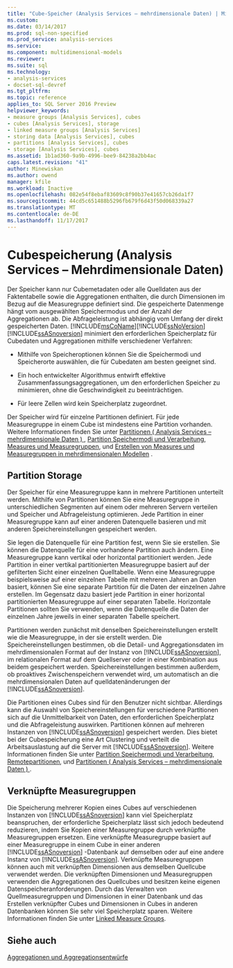 ```yaml
---
title: "Cube-Speicher (Analysis Services – mehrdimensionale Daten) | Microsoft Docs"
ms.custom: 
ms.date: 03/14/2017
ms.prod: sql-non-specified
ms.prod_service: analysis-services
ms.service: 
ms.component: multidimensional-models
ms.reviewer: 
ms.suite: sql
ms.technology:
- analysis-services
- docset-sql-devref
ms.tgt_pltfrm: 
ms.topic: reference
applies_to: SQL Server 2016 Preview
helpviewer_keywords:
- measure groups [Analysis Services], cubes
- cubes [Analysis Services], storage
- linked measure groups [Analysis Services]
- storing data [Analysis Services], cubes
- partitions [Analysis Services], cubes
- storage [Analysis Services], cubes
ms.assetid: 1b1ad360-9a9b-4996-bee9-84238a2bb4ac
caps.latest.revision: "41"
author: Minewiskan
ms.author: owend
manager: kfile
ms.workload: Inactive
ms.openlocfilehash: 082e54f8ebaf83609c8f90b37e41657cb26da1f7
ms.sourcegitcommit: 44cd5c651488b5296fb679f6d43f50d068339a27
ms.translationtype: MT
ms.contentlocale: de-DE
ms.lasthandoff: 11/17/2017
---
```

# <a name="cube-storage-analysis-services---multidimensional-data"></a>Cubespeicherung (Analysis Services – Mehrdimensionale Daten)
  Der Speicher kann nur Cubemetadaten oder alle Quelldaten aus der Faktentabelle sowie die Aggregationen enthalten, die durch Dimensionen im Bezug auf die Measuregruppe definiert sind. Die gespeicherte Datenmenge hängt vom ausgewählten Speichermodus und der Anzahl der Aggregationen ab. Die Abfrageleistung ist abhängig vom Umfang der direkt gespeicherten Daten. [!INCLUDE[msCoName](../../includes/msconame-md.md)][!INCLUDE[ssNoVersion](../../includes/ssnoversion-md.md)] [!INCLUDE[ssASnoversion](../../includes/ssasnoversion-md.md)] minimiert den erforderlichen Speicherplatz für Cubedaten und Aggregationen mithilfe verschiedener Verfahren:  
  
-   Mithilfe von Speicheroptionen können Sie die Speichermodi und Speicherorte auswählen, die für Cubedaten am besten geeignet sind.  
  
-   Ein hoch entwickelter Algorithmus entwirft effektive Zusammenfassungsaggregationen, um den erforderlichen Speicher zu minimieren, ohne die Geschwindigkeit zu beeinträchtigen.  
  
-   Für leere Zellen wird kein Speicherplatz zugeordnet.  
  
 Der Speicher wird für einzelne Partitionen definiert. Für jede Measuregruppe in einem Cube ist mindestens eine Partition vorhanden. Weitere Informationen finden Sie unter [Partitionen &#40; Analysis Services – mehrdimensionale Daten &#41; ](../../analysis-services/multidimensional-models-olap-logical-cube-objects/partitions-analysis-services-multidimensional-data.md), [Partition Speichermodi und Verarbeitung](../../analysis-services/multidimensional-models-olap-logical-cube-objects/partitions-partition-storage-modes-and-processing.md), [Measures und Measuregruppen](../../analysis-services/multidimensional-models/measures-and-measure-groups.md), und [Erstellen von Measures und Measuregruppen in mehrdimensionalen Modellen](../../analysis-services/multidimensional-models/create-measures-and-measure-groups-in-multidimensional-models.md) .  
  
## <a name="partition-storage"></a>Partition Storage  
 Der Speicher für eine Measuregruppe kann in mehrere Partitionen unterteilt werden. Mithilfe von Partitionen können Sie eine Measuregruppe in unterschiedlichen Segmenten auf einem oder mehreren Servern verteilen und Speicher und Abfrageleistung optimieren. Jede Partition in einer Measuregruppe kann auf einer anderen Datenquelle basieren und mit anderen Speichereinstellungen gespeichert werden.  
  
 Sie legen die Datenquelle für eine Partition fest, wenn Sie sie erstellen. Sie können die Datenquelle für eine vorhandene Partition auch ändern. Eine Measuregruppe kann vertikal oder horizontal partitioniert werden. Jede Partition in einer vertikal partitionierten Measuregruppe basiert auf der gefilterten Sicht einer einzelnen Quelltabelle. Wenn eine Measuregruppe beispielsweise auf einer einzelnen Tabelle mit mehreren Jahren an Daten basiert, können Sie eine separate Partition für die Daten der einzelnen Jahre erstellen. Im Gegensatz dazu basiert jede Partition in einer horizontal partitionierten Measuregruppe auf einer separaten Tabelle. Horizontale Partitionen sollten Sie verwenden, wenn die Datenquelle die Daten der einzelnen Jahre jeweils in einer separaten Tabelle speichert.  
  
 Partitionen werden zunächst mit denselben Speichereinstellungen erstellt wie die Measuregruppe, in der sie erstellt werden. Die Speichereinstellungen bestimmen, ob die Detail- und Aggregationsdaten im mehrdimensionalen Format auf der Instanz von [!INCLUDE[ssASnoversion](../../includes/ssasnoversion-md.md)], im relationalen Format auf dem Quellserver oder in einer Kombination aus beidem gespeichert werden. Speichereinstellungen bestimmen außerdem, ob proaktives Zwischenspeichern verwendet wird, um automatisch an die mehrdimensionalen Daten auf quelldatenänderungen der [!INCLUDE[ssASnoversion](../../includes/ssasnoversion-md.md)].  
  
 Die Partitionen eines Cubes sind für den Benutzer nicht sichtbar. Allerdings kann die Auswahl von Speichereinstellungen für verschiedene Partitionen sich auf die Unmittelbarkeit von Daten, den erforderlichen Speicherplatz und die Abfrageleistung auswirken. Partitionen können auf mehreren Instanzen von [!INCLUDE[ssASnoversion](../../includes/ssasnoversion-md.md)] gespeichert werden. Dies bietet bei der Cubespeicherung eine Art Clustering und verteilt die Arbeitsauslastung auf die Server mit [!INCLUDE[ssASnoversion](../../includes/ssasnoversion-md.md)]. Weitere Informationen finden Sie unter [Partition Speichermodi und Verarbeitung](../../analysis-services/multidimensional-models-olap-logical-cube-objects/partitions-partition-storage-modes-and-processing.md), [Remotepartitionen](../../analysis-services/multidimensional-models-olap-logical-cube-objects/partitions-remote-partitions.md), und [Partitionen &#40; Analysis Services – mehrdimensionale Daten &#41; ](../../analysis-services/multidimensional-models-olap-logical-cube-objects/partitions-analysis-services-multidimensional-data.md).  
  
## <a name="linked-measure-groups"></a>Verknüpfte Measuregruppen  
 Die Speicherung mehrerer Kopien eines Cubes auf verschiedenen Instanzen von [!INCLUDE[ssASnoversion](../../includes/ssasnoversion-md.md)] kann viel Speicherplatz beanspruchen, der erforderliche Speicherplatz lässt sich jedoch bedeutend reduzieren, indem Sie Kopien einer Measuregruppe durch verknüpfte Measuregruppen ersetzen. Eine verknüpfte Measuregruppe basiert auf einer Measuregruppe in einem Cube in einer anderen [!INCLUDE[ssASnoversion](../../includes/ssasnoversion-md.md)] -Datenbank auf demselben oder auf eine andere Instanz von [!INCLUDE[ssASnoversion](../../includes/ssasnoversion-md.md)]. Verknüpfte Measuregruppen können auch mit verknüpften Dimensionen aus demselben Quellcube verwendet werden. Die verknüpften Dimensionen und Measuregruppen verwenden die Aggregationen des Quellcubes und besitzen keine eigenen Datenspeicheranforderungen. Durch das Verwalten von Quellmeasuregruppen und Dimensionen in einer Datenbank und das Erstellen verknüpfter Cubes und Dimensionen in Cubes in anderen Datenbanken können Sie sehr viel Speicherplatz sparen. Weitere Informationen finden Sie unter [Linked Measure Groups](../../analysis-services/multidimensional-models/linked-measure-groups.md).  
  
## <a name="see-also"></a>Siehe auch  
 [Aggregationen und Aggregationsentwürfe](../../analysis-services/multidimensional-models-olap-logical-cube-objects/aggregations-and-aggregation-designs.md)  
  
  
